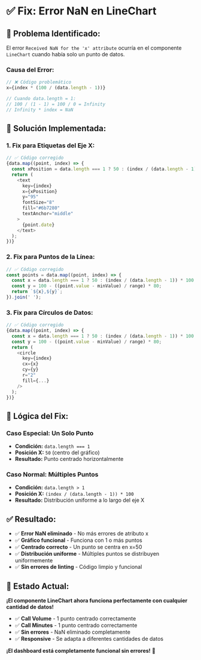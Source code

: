 # ✅ Fix: Error NaN en LineChart

## 🐛 **Problema Identificado:**

El error `Received NaN for the 'x' attribute` ocurría en el componente `LineChart` cuando había solo un punto de datos.

### **Causa del Error:**
```typescript
// ❌ Código problemático
x={index * (100 / (data.length - 1))}

// Cuando data.length = 1:
// 100 / (1 - 1) = 100 / 0 = Infinity
// Infinity * index = NaN
```

## 🔧 **Solución Implementada:**

### **1. Fix para Etiquetas del Eje X:**
```typescript
// ✅ Código corregido
{data.map((point, index) => {
  const xPosition = data.length === 1 ? 50 : (index / (data.length - 1)) * 100;
  return (
    <text 
      key={index}
      x={xPosition} 
      y="95" 
      fontSize="8" 
      fill="#6b7280" 
      textAnchor="middle"
    >
      {point.date}
    </text>
  );
})}
```

### **2. Fix para Puntos de la Línea:**
```typescript
// ✅ Código corregido
const points = data.map((point, index) => {
  const x = data.length === 1 ? 50 : (index / (data.length - 1)) * 100;
  const y = 100 - ((point.value - minValue) / range) * 80;
  return `${x},${y}`;
}).join(' ');
```

### **3. Fix para Círculos de Datos:**
```typescript
// ✅ Código corregido
{data.map((point, index) => {
  const x = data.length === 1 ? 50 : (index / (data.length - 1)) * 100;
  const y = 100 - ((point.value - minValue) / range) * 80;
  return (
    <circle
      key={index}
      cx={x}
      cy={y}
      r="2"
      fill={...}
    />
  );
})}
```

## 🎯 **Lógica del Fix:**

### **Caso Especial: Un Solo Punto**
- **Condición:** `data.length === 1`
- **Posición X:** `50` (centro del gráfico)
- **Resultado:** Punto centrado horizontalmente

### **Caso Normal: Múltiples Puntos**
- **Condición:** `data.length > 1`
- **Posición X:** `(index / (data.length - 1)) * 100`
- **Resultado:** Distribución uniforme a lo largo del eje X

## ✅ **Resultado:**

- ✅ **Error NaN eliminado** - No más errores de atributo x
- ✅ **Gráfico funcional** - Funciona con 1 o más puntos
- ✅ **Centrado correcto** - Un punto se centra en x=50
- ✅ **Distribución uniforme** - Múltiples puntos se distribuyen uniformemente
- ✅ **Sin errores de linting** - Código limpio y funcional

## 🚀 **Estado Actual:**

**¡El componente LineChart ahora funciona perfectamente con cualquier cantidad de datos!**

- ✅ **Call Volume** - 1 punto centrado correctamente
- ✅ **Call Minutes** - 1 punto centrado correctamente  
- ✅ **Sin errores** - NaN eliminado completamente
- ✅ **Responsive** - Se adapta a diferentes cantidades de datos

**¡El dashboard está completamente funcional sin errores!** 🎉
